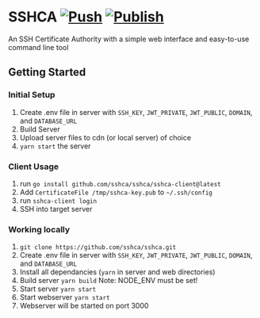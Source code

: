 # SSHCA [![Push](https://github.com/lavalleeale/sshca/actions/workflows/push.yml/badge.svg)](https://github.com/lavalleeale/sshca/actions/workflows/push.yml) [![Publish](https://github.com/lavalleeale/sshca/actions/workflows/publish.yml/badge.svg)](https://github.com/lavalleeale/sshca/actions/workflows/publish.yml)

An SSH Certificate Authority with a simple web interface and easy-to-use command line tool

## Getting Started

### Initial Setup

1. Create .env file in server with `SSH_KEY`, `JWT_PRIVATE`, `JWT_PUBLIC`, `DOMAIN`, and `DATABASE_URL`
2. Build Server
3. Upload server files to cdn (or local server) of choice
4. `yarn start` the server

### Client Usage

1. run `go install github.com/sshca/sshca/sshca-client@latest`
2. Add `CertificateFile /tmp/sshca-key.pub` to `~/.ssh/config`
3. run `sshca-client login`
4. SSH into target server

### Working locally

1. `git clone https://github.com/sshca/sshca.git`
2. Create .env file in server with `SSH_KEY`, `JWT_PRIVATE`, `JWT_PUBLIC`, `DOMAIN`, and `DATABASE_URL`
3. Install all dependancies (`yarn` in server and web directories)
4. Build server `yarn build` Note: NODE_ENV must be set!
5. Start server `yarn start`
6. Start webserver `yarn start`
7. Webserver will be started on port 3000
